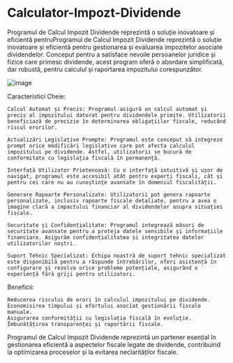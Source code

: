 # Calculator-Impozt-Dividende
Programul de Calcul Impozit Dividende reprezintă o soluție inovatoare și eficientă pentruProgramul de Calcul Impozit Dividende reprezintă o soluție inovatoare și eficientă pentru gestionarea și evaluarea impozitelor asociate dividendelor. Conceput pentru a satisface nevoile persoanelor juridice și fizice care primesc dividende, acest program oferă o abordare simplificată, dar robustă, pentru calculul și raportarea impozitului corespunzător.

![image](https://github.com/EqualSoft/Calculator-Impozt-Dividende/assets/5709206/6effd93b-7c85-476b-a7a1-928caf9268f2)

Caracteristici Cheie:

    Calcul Automat și Precis: Programul asigură un calcul automat și precis al impozitului datorat pentru dividendele primite. Utilizatorii beneficiază de precizie în determinarea obligațiilor fiscale, reducând riscul erorilor.

    Actualizări Legislațive Prompte: Programul este conceput să integreze prompt orice modificări legislative care pot afecta calculul impozitului pe dividende. Astfel, utilizatorii se bucură de conformitate cu legislația fiscală în permanență.

    Interfață Utilizator Prietenoasă: Cu o interfață intuitivă și ușor de navigat, programul este accesibil atât pentru experți fiscali, cât și pentru cei care nu au cunoștințe avansate în domeniul fiscalității.

    Generare Rapoarte Personalizate: Utilizatorii pot genera rapoarte personalizate, inclusiv rapoarte fiscale detaliate, pentru a avea o imagine clară a impactului financiar al dividendelor asupra situației fiscale.

    Securitate și Confidențialitate: Programul integrează măsuri de securitate avansate pentru a proteja datele sensibile și informațiile financiare. Asigurăm confidențialitatea și integritatea datelor utilizatorilor noștri.

    Suport Tehnic Specializat: Echipa noastră de suport tehnic specializat este disponibilă pentru a răspunde întrebărilor, oferi asistență în configurare și rezolva orice probleme potențiale, asigurând o experiență fără griji pentru utilizatori.

Beneficii:

    Reducerea riscului de erori în calculul impozitului pe dividende.
    Economisirea timpului și efortului asociat gestionării fiscale manuale.
    Asigurarea conformității cu legislația fiscală în evoluție.
    Îmbunătățirea transparenței și raportării fiscale.

Programul de Calcul Impozit Dividende reprezintă un partener esențial în gestionarea eficientă a aspectelor fiscale legate de dividende, contribuind la optimizarea proceselor și la evitarea neclarităților fiscale.

